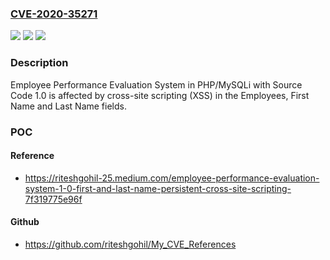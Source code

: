 ### [CVE-2020-35271](https://cve.mitre.org/cgi-bin/cvename.cgi?name=CVE-2020-35271)
![](https://img.shields.io/static/v1?label=Product&message=n%2Fa&color=blue)
![](https://img.shields.io/static/v1?label=Version&message=n%2Fa&color=blue)
![](https://img.shields.io/static/v1?label=Vulnerability&message=n%2Fa&color=brighgreen)

### Description

Employee Performance Evaluation System in PHP/MySQLi with Source Code 1.0 is affected by cross-site scripting (XSS) in the Employees, First Name and Last Name fields.

### POC

#### Reference
- https://riteshgohil-25.medium.com/employee-performance-evaluation-system-1-0-first-and-last-name-persistent-cross-site-scripting-7f319775e96f

#### Github
- https://github.com/riteshgohil/My_CVE_References

